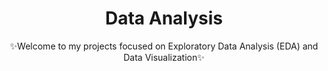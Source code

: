 <h1 align="center">Data Analysis</h1>

<div align="center">✨Welcome to my projects focused on Exploratory Data Analysis (EDA) and Data Visualization✨</div>

